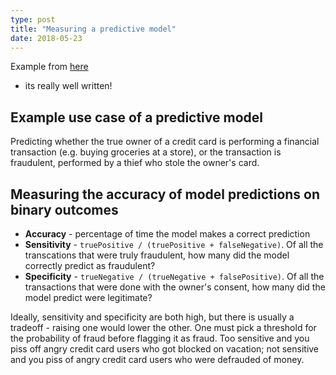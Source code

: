 ```yaml
---
type: post
title: "Measuring a predictive model"
date: 2018-05-23
---
```


Example from [here](http://www.theanalysisfactor.com/sensitivity-and-specificity/)
- its really well written!

## Example use case of a predictive model

Predicting whether the true owner of a credit card is performing a
financial transaction (e.g. buying groceries at a store), 
or the transaction is fraudulent, 
performed by a thief who stole the owner's card.

## Measuring the accuracy of model predictions on binary outcomes

* **Accuracy** - percentage of time the model makes a correct prediction
* **Sensitivity** - `truePositive / (truePositive + falseNegative)`.
  Of all the transcations that were truly fraudulent,
  how many did the model correctly predict as fraudulent?
* **Specificity** - `trueNegative / (trueNegative + falsePositive)`.
  Of all the transactions that were done with the owner's consent,
  how many did the model predict were legitimate?

Ideally, sensitivity and specificity are both high,
but there is usually a tradeoff - raising one would lower the other.
One must pick a threshold for the probability of fraud before flagging it as fraud.
Too sensitive and you piss off angry credit card users who got blocked on vacation;
not sensitive and you piss of angry credit card users who were defrauded of money.



